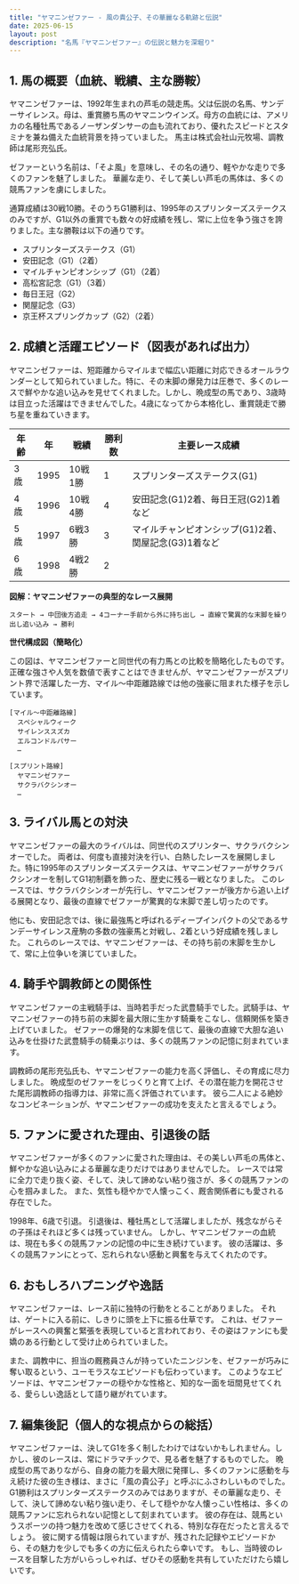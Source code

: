 ```yaml
---
title: "ヤマニンゼファー - 風の貴公子、その華麗なる軌跡と伝説"
date: 2025-06-15
layout: post
description: "名馬『ヤマニンゼファー』の伝説と魅力を深堀り"
---
```


## 1. 馬の概要（血統、戦績、主な勝鞍）

ヤマニンゼファーは、1992年生まれの芦毛の競走馬。父は伝説の名馬、サンデーサイレンス。母は、重賞勝ち馬のヤマニンウインズ。母方の血統には、アメリカの名種牡馬であるノーザンダンサーの血も流れており、優れたスピードとスタミナを兼ね備えた血統背景を持っていました。  馬主は株式会社山元牧場、調教師は尾形充弘氏。

ゼファーという名前は、「そよ風」を意味し、その名の通り、軽やかな走りで多くのファンを魅了しました。  華麗な走り、そして美しい芦毛の馬体は、多くの競馬ファンを虜にしました。

通算成績は30戦10勝。そのうちG1勝利は、1995年のスプリンターズステークスのみですが、G1以外の重賞でも数々の好成績を残し、常に上位を争う強さを誇りました。主な勝鞍は以下の通りです。

* スプリンターズステークス（G1）
* 安田記念（G1）（2着）
* マイルチャンピオンシップ（G1）（2着）
* 高松宮記念（G1）（3着）
* 毎日王冠（G2）
* 関屋記念（G3）
* 京王杯スプリングカップ（G2）（2着）


## 2. 成績と活躍エピソード（図表があれば出力）

ヤマニンゼファーは、短距離からマイルまで幅広い距離に対応できるオールラウンダーとして知られていました。特に、その末脚の爆発力は圧巻で、多くのレースで鮮やかな追い込みを見せてくれました。しかし、晩成型の馬であり、3歳時は目立った活躍はできませんでした。4歳になってから本格化し、重賞競走で勝ち星を重ねていきます。

| 年齢 | 年 | 戦績 | 勝利数 | 主要レース成績 |
|---|---|---|---|---|
| 3歳 | 1995 | 10戦1勝 | 1 | スプリンターズステークス(G1) |
| 4歳 | 1996 | 10戦4勝 | 4 | 安田記念(G1)2着、毎日王冠(G2)1着など |
| 5歳 | 1997 | 6戦3勝 | 3 | マイルチャンピオンシップ(G1)2着、関屋記念(G3)1着など |
| 6歳 | 1998 | 4戦2勝 | 2 |  |


**図解：ヤマニンゼファーの典型的なレース展開**

```
スタート → 中団後方追走 → 4コーナー手前から外に持ち出し → 直線で驚異的な末脚を繰り出し追い込み → 勝利
```

**世代構成図（簡略化）**

この図は、ヤマニンゼファーと同世代の有力馬との比較を簡略化したものです。  正確な強さや人気を数値で表すことはできませんが、ヤマニンゼファーがスプリント界で活躍した一方、マイル～中距離路線では他の強豪に阻まれた様子を示しています。

```
[マイル～中距離路線]
  スペシャルウィーク
  サイレンススズカ
  エルコンドルパサー
  …

[スプリント路線]
  ヤマニンゼファー
  サクラバクシンオー
  …
```


## 3. ライバル馬との対決

ヤマニンゼファーの最大のライバルは、同世代のスプリンター、サクラバクシンオーでした。  両者は、何度も直接対決を行い、白熱したレースを展開しました。特に1995年のスプリンターズステークスは、ヤマニンゼファーがサクラバクシンオーを制してG1初制覇を飾った、歴史に残る一戦となりました。  このレースでは、サクラバクシンオーが先行し、ヤマニンゼファーが後方から追い上げる展開となり、最後の直線でゼファーが驚異的な末脚で差し切ったのです。

他にも、安田記念では、後に最強馬と呼ばれるディープインパクトの父であるサンデーサイレンス産駒の多数の強豪馬と対戦し、2着という好成績を残しました。  これらのレースでは、ヤマニンゼファーは、その持ち前の末脚を生かして、常に上位争いを演じていました。


## 4. 騎手や調教師との関係性

ヤマニンゼファーの主戦騎手は、当時若手だった武豊騎手でした。武騎手は、ヤマニンゼファーの持ち前の末脚を最大限に生かす騎乗をこなし、信頼関係を築き上げていました。  ゼファーの爆発的な末脚を信じて、最後の直線で大胆な追い込みを仕掛けた武豊騎手の騎乗ぶりは、多くの競馬ファンの記憶に刻まれています。

調教師の尾形充弘氏も、ヤマニンゼファーの能力を高く評価し、その育成に尽力しました。  晩成型のゼファーをじっくりと育て上げ、その潜在能力を開花させた尾形調教師の指導力は、非常に高く評価されています。  彼ら二人による絶妙なコンビネーションが、ヤマニンゼファーの成功を支えたと言えるでしょう。


## 5. ファンに愛された理由、引退後の話

ヤマニンゼファーが多くのファンに愛された理由は、その美しい芦毛の馬体と、鮮やかな追い込みによる華麗な走りだけではありませんでした。  レースでは常に全力で走り抜く姿、そして、決して諦めない粘り強さが、多くの競馬ファンの心を掴みました。  また、気性も穏やかで人懐っこく、厩舎関係者にも愛される存在でした。

1998年、6歳で引退。  引退後は、種牡馬として活躍しましたが、残念ながらその子孫はそれほど多くは残っていません。  しかし、ヤマニンゼファーの血統は、現在も多くの競馬ファンの記憶の中に生き続けています。  彼の活躍は、多くの競馬ファンにとって、忘れられない感動と興奮を与えてくれたのです。


## 6. おもしろハプニングや逸話

ヤマニンゼファーは、レース前に独特の行動をとることがありました。  それは、ゲートに入る前に、しきりに頭を上下に振る仕草です。  これは、ゼファーがレースへの興奮と緊張を表現していると言われており、その姿はファンにも愛嬌のある行動として受け止められていました。

また、調教中に、担当の厩務員さんが持っていたニンジンを、ゼファーが巧みに奪い取るという、ユーモラスなエピソードも伝わっています。  このようなエピソードは、ヤマニンゼファーの穏やかな性格と、知的な一面を垣間見せてくれる、愛らしい逸話として語り継がれています。


## 7. 編集後記（個人的な視点からの総括）

ヤマニンゼファーは、決してG1を多く制したわけではないかもしれません。しかし、彼のレースは、常にドラマチックで、見る者を魅了するものでした。  晩成型の馬でありながら、自身の能力を最大限に発揮し、多くのファンに感動を与え続けた彼の生き様は、まさに「風の貴公子」と呼ぶにふさわしいものでした。  G1勝利はスプリンターズステークスのみではありますが、その華麗な走り、そして、決して諦めない粘り強い走り、そして穏やかな人懐っこい性格は、多くの競馬ファンに忘れられない記憶として刻まれています。  彼の存在は、競馬というスポーツの持つ魅力を改めて感じさせてくれる、特別な存在だったと言えるでしょう。  彼に関する情報は限られていますが、残された記録やエピソードから、その魅力を少しでも多くの方に伝えられたら幸いです。  もし、当時彼のレースを目撃した方がいらっしゃれば、ぜひその感動を共有していただけたら嬉しいです。
